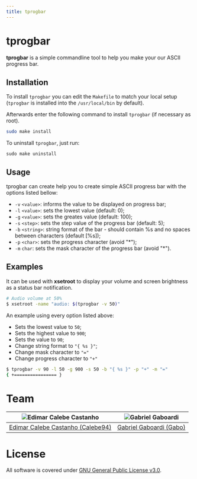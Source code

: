```yaml
---
title: tprogbar
---
```

# tprogbar

**tprogbar** is a simple commandline tool to help you make your our ASCII progress bar.

## Installation

To install `tprogbar` you can edit the `Makefile` to match your local setup (`tprogbar` is installed into the `/usr/local/bin` by default).

Afterwards enter the following command to install `tprogbar` (if necessary as root).

```bash
sudo make install
```

To uninstall `tprogbar`, just run:

```
sudo make uninstall
```

## Usage

tprogbar can create help you to create simple ASCII progress bar with the options listed bellow:

* `-v` `<value>`: informs the value to be displayed on progress bar;
* `-l` `<value>`: sets the lowest value (default: 0);
* `-g` `<value>`: sets the greates value (default: 100);
* `-s` `<step>`: sets the step value of the progress bar (default: 5);
* `-b` `<string>`: string format of the bar - should contain %s and no spaces between characters (default [%s]);
* `-p` `<char>`: sets the progress character (avoid "\*");
* `-m` `char`: sets the mask character of the progress bar (avoid "\*").

## Examples

It can be used with **xsetroot** to display your volume and screen brightness as a status bar notification.

```bash
# Audio volume at 50%
$ xsetroot -name "audio: $(tprogbar -v 50)"
```

An example using every option listed above:

* Sets the lowest value to `50`;
* Sets the highest value to `900`;
* Sets the value to `90`;
* Change string format to `"{ %s }"`;
* Change mask character to `"="`
* Change progress character to `"+"`

```bash
$ tprogbar -v 90 -l 50 -g 900 -s 50 -b "{ %s }" -p "+" -m "="
{ +================ }
```

# Team

| <img src="https://github.com/Calebe94.png?size=200" alt="Edimar Calebe Castanho"> | <img src="https://github.com/gbgabo.png?size=200" alt="Gabriel Gaboardi"> | 
|:---------------------------------------------------------------------------------:|:-------------------------------------------------------------------------:|
| [Edimar Calebe Castanho (Calebe94)](https://github.com/Calebe94)                  | [Gabriel Gaboardi (Gabo)](https://github.com/gbgabo)                      |

# License

All software is covered under [GNU General Public License v3.0](https://www.gnu.org/licenses/gpl-3.0.en.html).
